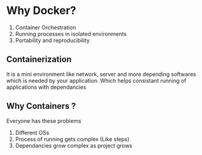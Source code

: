 # Why Docker?

  1. Container Orchestration 
  2. Running processes in isolated environments
  3. Portability and reproducibility


## Containerization 
It is a mini environment like network, server and more depending softwares which is needed by your application. Which helps consistant running of applications with dependancies

## Why Containers ?
Everyone has these problems 
1. Different OSs
2. Process of running gets complex (Like steps)
3. Dependancies grow complex as project grows

